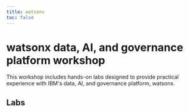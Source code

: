```yaml
---
title: watsonx
toc: false
---
```


# watsonx data, AI, and governance platform workshop

This workshop includes hands-on labs designed to provide practical experience with IBM's data, AI, and governance platform, watsonx.

## Labs

<TileGrid>
  <NavTile to='/watsonx/watsonxai' recursive />
  <NavTile to='/watsonx/watsonxdata' recursive />
  <NavTile to='/watsonx/watsonxgov' recursive />
  <NavTile to='/watsonx/assistant' recursive />
  <NavTile to='/watsonx/codeassistant' recursive />
</TileGrid>
